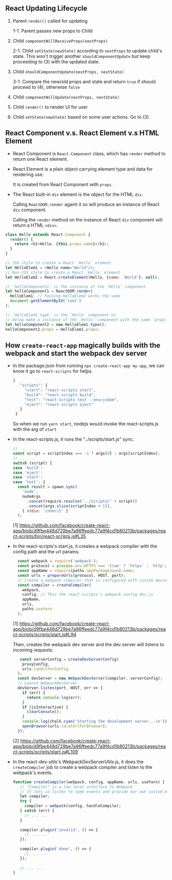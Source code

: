 ## React Updating Lifecycle

1. Parent `render()` called for updating

   1-1. Parent passes new props to Child

2. Child `componentWillReceiveProps(nextProps)`

   2-1. Child `setState(newState)` according to `nextProps` to update child's state. This won't trigger another `shouldComponentUpdate` but keep proceeding to (3) with the updated state.

3. Child `shouldComponentUpdate(nextProps, nextState)`
   
   3-1. Compare the new/old props and state and return `true` if should proceed to (4), otherwise `false`

4. Child `componentWillUpdate(nextProps, nextState)`

5. Child `render()` to render UI for user

6. Child `setState(newState)` based on some user actions. Go to (3) .


## React Component v.s. React Element v.s HTML Element

* React Component is `React.Component` class, which has `render` method to return one React element.

* React Element is a plain object carrying element type and data for rendering use. 

  It is created from React Component with `props`.

* The React built-in `div` element is the object for the HTML `div`.
  
  Calling `ReactDOM.render` againt it so will produce an instance of React `div` component.
  
  Calling the `render` method on the instance of React `div` component will return a HTML `<div>`.
  

```js
class Hello extends React.Component {
  render() {
    return <h1>Hello, {this.props.name}</h1>;
  }
}

// JSX style to create a React `Hello` element
let HelloElem1 = <Hello name="World"/>;
// Non-JSX style to create a React `Hello` element
let HelloElem2 = React.createElement(Hello, {name: 'World'}, null);

// `helloComponent1` is the instance of the `Hello` component
let helloComponent1 = ReactDOM.render(
  HelloElem1, // Passing HelloElem2 works the same 
  document.getElementById('root')
);

// `HelloElem1.type` is the `Hello` component so 
// below make a instance of the `Hello` component with the same `props` too.
let helloComponent2 = new HelloElem1.type();
helloComponent2.props = HelloElem1.props;
```


## How `create-react-app` magically builds with the webpack and start the webpack dev server

* In the package.json from running `npx create-react-app my-app`, we can know it go to `react-scripts` for helps.
  ```js
  {
     "scripts": {
       "start": "react-scripts start",
       "build": "react-scripts build",
       "test": "react-scripts test --env=jsdom",
       "eject": "react-scripts eject"
     }
   }
  ```
  So when we run `yarn start`, nodejs would invoke the react-scripts.js with the arg of `start`
  
* In the react-scripts.js, it runs the "../scripts/start.js" sync.
  ```js
  // ... ...
  const script = scriptIndex === -1 ? args[0] : args[scriptIndex];
  // ... ...
  switch (script) {
  case 'build':
  case 'eject':
  case 'start':
  case 'test': {
    const result = spawn.sync(
      'node',
      nodeArgs
        .concat(require.resolve('../scripts/' + script))
        .concat(args.slice(scriptIndex + 1)),
      { stdio: 'inherit' }
    );
  ```
  [1] https://github.com/facebook/create-react-app/blob/d9fbe448d729be7a96ffeedc77a9f4cd1b80213b/packages/react-scripts/bin/react-scripts.js#L35
  
* In the react-scripts's start.js, it creates a webpack compiler with the config path and the url params.
  ```js
    const webpack = require('webpack');
    const protocol = process.env.HTTPS === 'true' ? 'https' : 'http';
    const appName = require(paths.appPackageJson).name;
    const urls = prepareUrls(protocol, HOST, port);
    // Create a webpack compiler that is configured with custom messages.
    const compiler = createCompiler(
      webpack,
      config, // This the react-scripts's webpack.config.dev.js
      appName,
      urls,
      paths.useYarn
    );
  ```
  [1] https://github.com/facebook/create-react-app/blob/d9fbe448d729be7a96ffeedc77a9f4cd1b80213b/packages/react-scripts/scripts/start.js#L94
  
  Then, creates the webpack dev server and the dev server will listens to incoming requests.
  ```js
     const serverConfig = createDevServerConfig(
      proxyConfig,
      urls.lanUrlForConfig
    );
    const devServer = new WebpackDevServer(compiler, serverConfig);
    // Launch WebpackDevServer.
    devServer.listen(port, HOST, err => {
      if (err) {
        return console.log(err);
      }
      if (isInteractive) {
        clearConsole();
      }
      console.log(chalk.cyan('Starting the development server...\n'));
      openBrowser(urls.localUrlForBrowser);
    });
  ```
  [2] https://github.com/facebook/create-react-app/blob/d9fbe448d729be7a96ffeedc77a9f4cd1b80213b/packages/react-scripts/scripts/start.js#L109

* In the react-dev-utils's WebpackDevServerUtils.js, it does the `createCompiler` job to create a webpack compiler and listen to the webpack's events.
  ```js
  function createCompiler(webpack, config, appName, urls, useYarn) {
     // "Compiler" is a low-level interface to Webpack.
     // It lets us listen to some events and provide our own custom messages.
     let compiler;
     try {
       compiler = webpack(config, handleCompile);
     } catch (err) {
       // ... ...
     }
     
     compiler.plugin('invalid', () => {
       // ... ...
     });
     
     compiler.plugin('done', () => {
       // ... ...
     });
     
     // ... ...
  }
  ```
